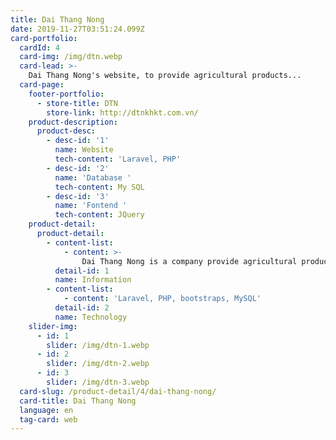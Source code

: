 ```yaml
---
title: Dai Thang Nong
date: 2019-11-27T03:51:24.099Z
card-portfolio:
  cardId: 4
  card-img: /img/dtn.webp
  card-lead: >-
    Dai Thang Nong's website, to provide agricultural products...
  card-page:
    footer-portfolio:      
      - store-title: DTN
        store-link: http://dtnkhkt.com.vn/     
    product-description:
      product-desc:
        - desc-id: '1'
          name: Website
          tech-content: 'Laravel, PHP'
        - desc-id: '2'
          name: 'Database '
          tech-content: My SQL
        - desc-id: '3'
          name: 'Fontend '
          tech-content: JQuery
    product-detail:
      product-detail:
        - content-list:
            - content: >-
                Dai Thang Nong is a company provide agricultural products in Middle of Viet Nam. User can access website to buy products and search for information..
          detail-id: 1
          name: Information
        - content-list:
            - content: 'Laravel, PHP, bootstraps, MySQL'
          detail-id: 2
          name: Technology
    slider-img:
      - id: 1
        slider: /img/dtn-1.webp
      - id: 2
        slider: /img/dtn-2.webp
      - id: 3
        slider: /img/dtn-3.webp
  card-slug: /product-detail/4/dai-thang-nong/
  card-title: Dai Thang Nong
  language: en
  tag-card: web
---
```


